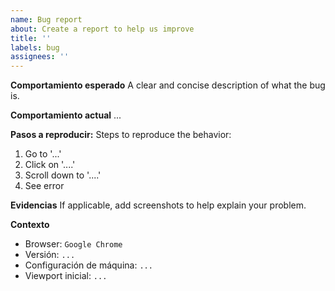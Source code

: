 ```yaml
---
name: Bug report
about: Create a report to help us improve
title: ''
labels: bug
assignees: ''
---
```


**Comportamiento esperado**
A clear and concise description of what the bug is.

**Comportamiento actual**
...

**Pasos a reproducir:**
Steps to reproduce the behavior:

1. Go to '...'
2. Click on '....'
3. Scroll down to '....'
4. See error

**Evidencias**
If applicable, add screenshots to help explain your problem.

**Contexto**

- Browser: `Google Chrome`
- Versión: `...`
- Configuración de máquina: `...`
- Viewport inicial: `...`
